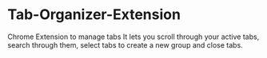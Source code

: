 # Tab-Organizer-Extension
Chrome Extension to manage tabs
It lets you scroll through your active tabs, search through them, select tabs to create a new group and close tabs. 

